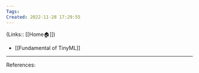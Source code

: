 ```yaml
---
Tags: 
Created: 2022-11-28 17:29:55
---
```

(Links:: [[Home🏠]])
- [[Fundamental of TinyML]]

---
References: